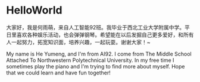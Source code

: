 # HelloWorld
大家好，我是何雨萌，来自人工智能92班。我毕业于西北工业大学附属中学。平日里喜欢各种娱乐活动，也会弹弹钢琴。希望能在以后发掘自己更多爱好，和所有人一起努力，拓宽知识面，培养兴趣，一起玩耍。谢谢大家！~

My name is He Yumeng, and I'm from AI92. I come from The Middle School Attached To Northwestern Polytechnical University. In my free time I sometimes play the piano and I'm trying to find more about myself. Hope that we could learn and have fun together!
